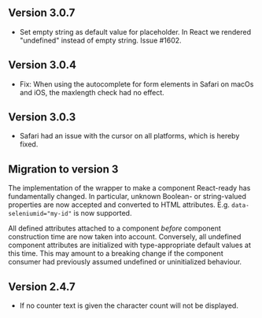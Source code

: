 ## Version 3.0.7

- Set empty string as default value for placeholder. In React we rendered "undefined" instead of empty string. Issue #1602.

## Version 3.0.4

- Fix: When using the autocomplete for form elements in Safari on macOs and iOS, the maxlength check had no effect.

## Version 3.0.3

- Safari had an issue with the cursor on all platforms, which is hereby fixed.

## Migration to version 3

The implementation of the wrapper to make a component React-ready has
fundamentally changed. In particular, unknown Boolean- or
string-valued properties are now accepted and converted to HTML
attributes. E.g. `data-seleniumid="my-id"` is now supported.

All defined attributes attached to a component _before_ component
construction time are now taken into account. Conversely, all undefined
component attributes are initialized with type-appropriate default
values at this time. This may amount to a breaking change if the
component consumer had previously assumed undefined or uninitialized
behaviour.

## Version 2.4.7

- If no counter text is given the character count will not be displayed.
